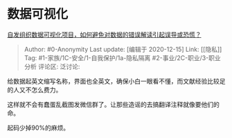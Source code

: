 # 数据可视化
[自发组织数据可视化项目，如何避免对数据的错误解读引起误导或恐慌？](https://www.zhihu.com/question/368430880/answer/989307346)

> Author: #0-Anonymity
> Last update: [编辑于 2020-12-15]
> Link: [[隐私]]
> Tag: #1-家族/1C-安全/1-自我保护/1a-隐私隔离 #2-事业/2C-职业/3-职业分析
> 评论区:
> 泛讨论:

给数据起英文缩写名称，界面也全英文，确保小白一眼看不懂，而文献经验比较足的人又不怎么费力。

这样就不会有蠢蛋乱截图发微信群了。让那些造谣的去搞翻译注释就像要他们的命。

起码少掉90%的麻烦。
